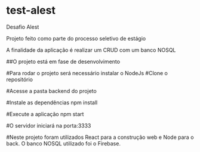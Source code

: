 # test-alest
Desafio Alest

Projeto feito como parte do processo seletivo de estágio

A finalidade da aplicação é realizar um CRUD com um banco NOSQL

##O projeto está em fase de desenvolvimento

#Para rodar o projeto será necessário instalar o NodeJs
#Clone o repositório

#Acesse a pasta backend do projeto

#Instale as dependências
npm install

#Execute a aplicação
npm start

#O servidor iniciará na porta:3333


#Neste projeto foram utilizados React para a construção web e Node para o back.
O banco NOSQL utilizado foi o Firebase.




